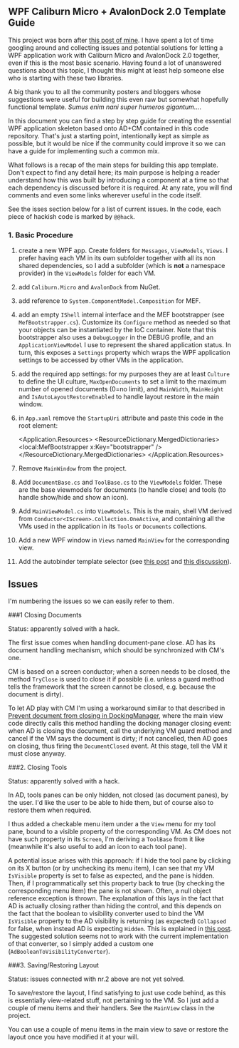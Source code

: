 ## WPF Caliburn Micro + AvalonDock 2.0 Template Guide

This project was born after [this post of mine](http://stackoverflow.com/questions/28194046/correctly-handling-document-close-and-tool-hide-in-a-wpf-app-with-avalondockcal). I have spent a lot of time googling around and collecting issues and potential solutions for letting a WPF application work with Caliburn Micro and AvalonDock 2.0 together, even if this is the most basic scenario. Having found a lot of unanswered questions about this topic, I thought this might at least help someone else who is starting with these two libraries.

A big thank you to all the community posters and bloggers whose suggestions were useful for building this even raw but somewhat hopefully functional template. *Sumus enim nani super humeros gigantum...*.

In this document you can find a step by step guide for creating the essential WPF application skeleton based onto AD+CM contained in this code repository. That's just a starting point, intentionally kept as simple as possible, but it would be nice if the community could improve it so we can have a guide for implementing such a common mix.

What follows is a recap of the main steps for building this app template. Don't expect to find any detail here; its main purpose is helping a reader understand how this was built by introducing a component at a time so that each dependency is discussed before it is required. At any rate, you will find comments and even some links wherever useful in the code itself.

See the isses section below for a list of current issues. In the code, each piece of hackish code is marked by `@@hack`.

### 1. Basic Procedure

1. create a new WPF app. Create folders for `Messages`, `ViewModels`, `Views`. I prefer having each VM in its own subfolder together with all its non shared dependencies, so I add a subfolder (which is **not** a namespace provider) in the `ViewModels` folder for each VM.

2. add `Caliburn.Micro` and `AvalonDock` from NuGet.

3. add reference to `System.ComponentModel.Composition` for MEF.

4. add an empty `IShell` internal interface and the MEF bootstrapper (see `MefBootstrapper.cs`). Customize its `Configure` method as needed so that your objects can be instantiated by the IoC container. Note that this bootstrapper also uses a `DebugLogger` in the DEBUG profile, and an `ApplicationViewModel` I use to represent the shared application status. In turn, this exposes a `Settings` property which wraps the WPF application settings to be accessed by other VMs in the application.

5. add the required app settings: for my purposes they are at least `Culture` to define the UI culture, `MaxOpenDocuments` to set a limit to the maximum number of opened documents (0=no limit), and `MainWidth`, `MainHeight` and `IsAutoLayoutRestoreEnabled` to handle layout restore in the main window.
        
6. in `App.xaml` remove the `StartupUri` attribute and paste this code in the root element:

    <Application.Resources>
        <ResourceDictionary>
            <ResourceDictionary.MergedDictionaries>
                <ResourceDictionary>
                    <local:MefBootstrapper x:Key="bootstrapper" />
                </ResourceDictionary>
            </ResourceDictionary.MergedDictionaries>
        </ResourceDictionary>
    </Application.Resources>

7. Remove `MainWindow` from the project.

8. Add `DocumentBase.cs` and `ToolBase.cs` to the `ViewModels` folder. These are the base viewmodels for documents (to handle close) and tools (to handle show/hide and show an icon).

9. Add `MainViewModel.cs` into `ViewModels`. This is the main, shell VM derived from `Conductor<IScreen>.Collection.OneActive`, and containing all the VMs used in the application in its `Tools` or `Documents` collections.

10. Add a new WPF window in `Views` named `MainView` for the corresponding view.

11. Add the autobinder template selector (see [this post](http://stackoverflow.com/questions/14546583/avalondock-2-with-caliburn-micro) and [this discussion](https://caliburnmicro.codeplex.com/discussions/430994)).

## Issues

I'm numbering the issues so we can easily refer to them.

###1 Closing Documents

Status: apparently solved with a hack.

The first issue comes when handling document-pane close. AD has its document handling mechanism, which should be synchronized with CM's one. 

CM is based on a screen conductor; when a screen needs to be closed, the method `TryClose` is used to close it if possible (i.e. unless a guard method tells the framework that the screen cannot be closed, e.g. because the document is dirty). 

To let AD play with CM I'm using a workaround similar to that described in [Prevent document from closing in DockingManager](http://stackoverflow.com/questions/17185780/prevent-document-from-closing-in-dockingmanager?rq=1), where the main view code directly calls this method handling the docking manager closing event: when AD is closing the document, call the underlying VM guard method and cancel if the VM says the document is dirty; if not cancelled, then AD goes on closing, thus firing the `DocumentClosed` event. At this stage, tell the VM it must close anyway.

###2. Closing Tools

Status: apparently solved with a hack.

In AD, tools panes can be only hidden, not closed (as document panes), by the user. I'd like the user to be able to hide them, but of course also to restore them when required. 

I thus added a checkable menu item under a the `View` menu for my tool pane, bound to a visible property of the corresponding VM. As CM does not have such property in its `Screen`, I'm deriving a `ToolBase` from it like (meanwhile it's also useful to add an icon to each tool pane).

A potential issue arises with this approach: if I hide the tool pane by clicking on its X button (or by unchecking its menu item), I can see that my VM `IsVisible` property is set to false as expected, and the pane is hidden. Then, if I programmatically set this property back to true (by checking the corresponding menu item) the pane is not shown. Often, a null object reference exception is thrown. The explanation of this lays in the fact that AD is actually closing rather than hiding the control, and this depends on the fact that the boolean to visibility converter used to bind the VM `IsVisible` property to the AD visibility is returning (as expected) `Collapsed` for false, when instead AD is expecting `Hidden`. This is explained in [this post](http://stackoverflow.com/questions/23617707/binding-to-layoutanchorableitem-visibility-in-avalondock-2). The suggested solution seems not to work with the current implementation of that converter, so I simply added a custom one (`AdBooleanToVisibilityConverter`).

###3. Saving/Restoring Layout

Status: issues connected with nr.2 above are not yet solved.

To save/restore the layout, I find satisfying to just use code behind, as this is essentially view-related stuff, not pertaining to the VM. So I just add a couple of menu items and their handlers. See the `MainView` class in the project.

You can use a couple of menu items in the main view to save or restore the layout once you have modified it at your will.
